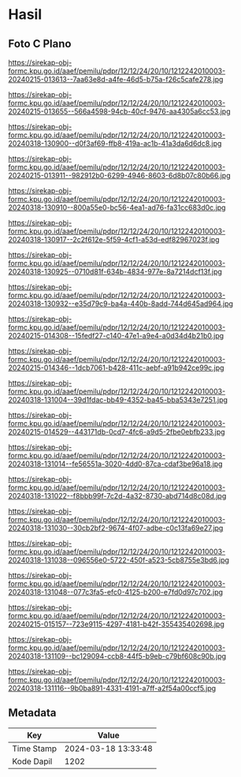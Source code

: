 # Hasil

## Foto C Plano

https://sirekap-obj-formc.kpu.go.id/aaef/pemilu/pdpr/12/12/24/20/10/1212242010003-20240215-013613--7aa63e8d-a4fe-46d5-b75a-f26c5cafe278.jpg

https://sirekap-obj-formc.kpu.go.id/aaef/pemilu/pdpr/12/12/24/20/10/1212242010003-20240215-013655--566a4598-94cb-40cf-9476-aa4305a6cc53.jpg

https://sirekap-obj-formc.kpu.go.id/aaef/pemilu/pdpr/12/12/24/20/10/1212242010003-20240318-130900--d0f3af69-ffb8-419a-ac1b-41a3da6d6dc8.jpg

https://sirekap-obj-formc.kpu.go.id/aaef/pemilu/pdpr/12/12/24/20/10/1212242010003-20240215-013911--982912b0-6299-4946-8603-6d8b07c80b66.jpg

https://sirekap-obj-formc.kpu.go.id/aaef/pemilu/pdpr/12/12/24/20/10/1212242010003-20240318-130910--800a55e0-bc56-4ea1-ad76-fa31cc683d0c.jpg

https://sirekap-obj-formc.kpu.go.id/aaef/pemilu/pdpr/12/12/24/20/10/1212242010003-20240318-130917--2c2f612e-5f59-4cf1-a53d-edf82967023f.jpg

https://sirekap-obj-formc.kpu.go.id/aaef/pemilu/pdpr/12/12/24/20/10/1212242010003-20240318-130925--0710d81f-634b-4834-977e-8a7214dcf13f.jpg

https://sirekap-obj-formc.kpu.go.id/aaef/pemilu/pdpr/12/12/24/20/10/1212242010003-20240318-130932--e35d79c9-ba4a-440b-8add-744d645ad964.jpg

https://sirekap-obj-formc.kpu.go.id/aaef/pemilu/pdpr/12/12/24/20/10/1212242010003-20240215-014308--15fedf27-c140-47e1-a9e4-a0d34d4b21b0.jpg

https://sirekap-obj-formc.kpu.go.id/aaef/pemilu/pdpr/12/12/24/20/10/1212242010003-20240215-014346--1dcb7061-b428-411c-aebf-a91b942ce99c.jpg

https://sirekap-obj-formc.kpu.go.id/aaef/pemilu/pdpr/12/12/24/20/10/1212242010003-20240318-131004--39d1fdac-bb49-4352-ba45-bba5343e7251.jpg

https://sirekap-obj-formc.kpu.go.id/aaef/pemilu/pdpr/12/12/24/20/10/1212242010003-20240215-014529--443171db-0cd7-4fc6-a9d5-2fbe0ebfb233.jpg

https://sirekap-obj-formc.kpu.go.id/aaef/pemilu/pdpr/12/12/24/20/10/1212242010003-20240318-131014--fe56551a-3020-4dd0-87ca-cdaf3be96a18.jpg

https://sirekap-obj-formc.kpu.go.id/aaef/pemilu/pdpr/12/12/24/20/10/1212242010003-20240318-131022--f8bbb99f-7c2d-4a32-8730-abd714d8c08d.jpg

https://sirekap-obj-formc.kpu.go.id/aaef/pemilu/pdpr/12/12/24/20/10/1212242010003-20240318-131030--30cb2bf2-9674-4f07-adbe-c0c13fa69e27.jpg

https://sirekap-obj-formc.kpu.go.id/aaef/pemilu/pdpr/12/12/24/20/10/1212242010003-20240318-131038--096556e0-5722-450f-a523-5cb8755e3bd6.jpg

https://sirekap-obj-formc.kpu.go.id/aaef/pemilu/pdpr/12/12/24/20/10/1212242010003-20240318-131048--077c3fa5-efc0-4125-b200-e7fd0d97c702.jpg

https://sirekap-obj-formc.kpu.go.id/aaef/pemilu/pdpr/12/12/24/20/10/1212242010003-20240215-015157--723e9115-4297-4181-b42f-355435402698.jpg

https://sirekap-obj-formc.kpu.go.id/aaef/pemilu/pdpr/12/12/24/20/10/1212242010003-20240318-131109--bc129094-ccb8-44f5-b9eb-c79bf608c90b.jpg

https://sirekap-obj-formc.kpu.go.id/aaef/pemilu/pdpr/12/12/24/20/10/1212242010003-20240318-131116--9b0ba891-4331-4191-a7ff-a2f54a00ccf5.jpg


## Metadata

| Key        | Value               |
| ---------- | ------------------- |
| Time Stamp | 2024-03-18 13:33:48 |
| Kode Dapil | 1202                |



